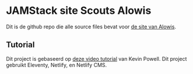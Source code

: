 # JAMStack site Scouts Alowis
Dit is de github repo die alle source files bevat voor [de site van Alowis](https://blissful-ride-cb1d85.netlify.app/).


## Tutorial

Dit project is gebaseerd op [deze video tutorial](https://youtu.be/4wD00RT6d-g) van Kevin Powell. Dit project gebruikt Eleventy, Netlify, en Netlify CMS.
